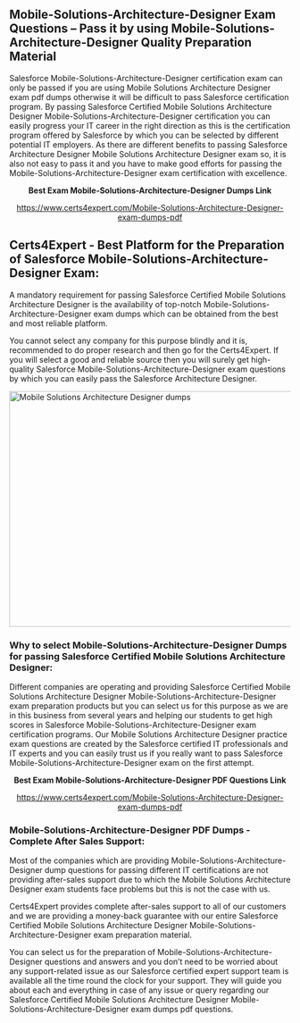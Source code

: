 <h2><strong>Mobile-Solutions-Architecture-Designer Exam Questions &ndash; Pass it by using Mobile-Solutions-Architecture-Designer Quality Preparation Material</strong></h2>
<p>Salesforce Mobile-Solutions-Architecture-Designer certification exam can only be passed if you are using Mobile Solutions Architecture Designer exam pdf dumps otherwise it will be difficult to pass Salesforce certification program. By passing Salesforce Certified Mobile Solutions Architecture Designer Mobile-Solutions-Architecture-Designer certification you can easily progress your IT career in the right direction as this is the certification program offered by Salesforce by which you can be selected by different potential IT employers. As there are different benefits to passing Salesforce Architecture Designer Mobile Solutions Architecture Designer exam so, it is also not easy to pass it and you have to make good efforts for passing the Mobile-Solutions-Architecture-Designer exam certification with excellence.</p>
<p style="text-align: center;"><strong>Best Exam Mobile-Solutions-Architecture-Designer Dumps Link</strong></p>
<p style="text-align: center;"><a href="exam%20link">https://www.certs4expert.com/Mobile-Solutions-Architecture-Designer-exam-dumps-pdf</a></p>
<h2><strong>Certs4Expert - Best Platform for the Preparation of Salesforce Mobile-Solutions-Architecture-Designer Exam:&nbsp; </strong></h2>
<p>A mandatory requirement for passing Salesforce Certified Mobile Solutions Architecture Designer is the availability of top-notch Mobile-Solutions-Architecture-Designer exam dumps which can be obtained from the best and most reliable platform.</p>
<p>You cannot select any company for this purpose blindly and it is, recommended to do proper research and then go for the Certs4Expert. If you will select a good and reliable source then you will surely get high-quality Salesforce Mobile-Solutions-Architecture-Designer exam questions by which you can easily pass the Salesforce Architecture Designer.</p>
<p><img style="display: block; margin-left: auto; margin-right: auto;" src="https://i.imgur.com/cCy1yN2.png" alt="Mobile Solutions Architecture Designer dumps" width="750" height="422" /></p>
<h3><strong>Why to select Mobile-Solutions-Architecture-Designer Dumps for passing Salesforce Certified Mobile Solutions Architecture Designer:</strong></h3>
<p>Different companies are operating and providing Salesforce Certified Mobile Solutions Architecture Designer Mobile-Solutions-Architecture-Designer exam preparation products but you can select us for this purpose as we are in this business from several years and helping our students to get high scores in Salesforce Mobile-Solutions-Architecture-Designer exam certification programs. Our Mobile Solutions Architecture Designer practice exam questions are created by the Salesforce certified IT professionals and IT experts and you can easily trust us if you really want to pass Salesforce Mobile-Solutions-Architecture-Designer exam on the first attempt.</p>
<p style="text-align: center;"><strong>Best Exam Mobile-Solutions-Architecture-Designer PDF Questions Link</strong></p>
<p style="text-align: center;"><a href="exam%20link">https://www.certs4expert.com/Mobile-Solutions-Architecture-Designer-exam-dumps-pdf</a></p>
<h3><strong>Mobile-Solutions-Architecture-Designer PDF Dumps - Complete After Sales Support:</strong></h3>
<p>Most of the companies which are providing Mobile-Solutions-Architecture-Designer dump questions for passing different IT certifications are not providing after-sales support due to which the Mobile Solutions Architecture Designer exam students face problems but this is not the case with us.</p>
<p>Certs4Expert provides complete after-sales support to all of our customers and we are providing a money-back guarantee with our entire Salesforce Certified Mobile Solutions Architecture Designer Mobile-Solutions-Architecture-Designer exam preparation material.</p>
<p>You can select us for the preparation of Mobile-Solutions-Architecture-Designer questions and answers and you don&rsquo;t need to be worried about any support-related issue as our Salesforce certified expert support team is available all the time round the clock for your support. They will guide you about each and everything in case of any issue or query regarding our Salesforce Certified Mobile Solutions Architecture Designer Mobile-Solutions-Architecture-Designer exam dumps pdf questions.</p>
